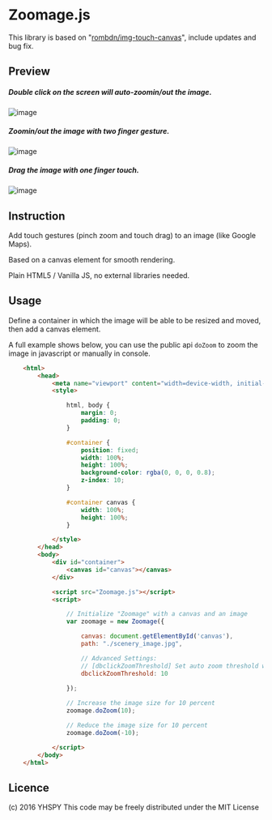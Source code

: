 Zoomage.js
================

This library is based on "[rombdn/img-touch-canvas](https://github.com/rombdn/img-touch-canvas)", include updates and bug fix.


Preview
------------

##### Double click on the screen will auto-zoomin/out the image.
![image](https://github.com/Becavalier/Zoomage.js/blob/master/preview/preview-dbclick.gif?raw=true)

##### Zoomin/out the image with two finger gesture.
![image](https://github.com/Becavalier/Zoomage.js/blob/master/preview/preview-zoom.gif?raw=true)

##### Drag the image with one finger touch.
![image](https://github.com/Becavalier/Zoomage.js/blob/master/preview/preview-drag.gif?raw=true)

Instruction
------------

Add touch gestures (pinch zoom and touch drag) to an image (like Google Maps).

Based on a canvas element for smooth rendering.

Plain HTML5 / Vanilla JS, no external libraries needed.


Usage
------------

Define a container in which the image will be able to be resized and moved, then add a canvas element.

A full example shows below, you can use the public api `doZoom` to zoom the image in javascript or manually in console.

```html
    <html>
        <head>
            <meta name="viewport" content="width=device-width, initial-scale=1" />
            <style>

                html, body {
                    margin: 0;
                    padding: 0;
                }

                #container {
                    position: fixed;
                    width: 100%;
                    height: 100%;
                    background-color: rgba(0, 0, 0, 0.8);  
                    z-index: 10;
                }

                #container canvas {
                    width: 100%;
                    height: 100%;
                } 

            </style>
        </head>
        <body>
            <div id="container">
                <canvas id="canvas"></canvas>
            </div>

            <script src="Zoomage.js"></script>
            <script>

                // Initialize "Zoomage" with a canvas and an image
                var zoomage = new Zoomage({

                    canvas: document.getElementById('canvas'),
                    path: "./scenery_image.jpg",

                    // Advanced Settings:
                    // [dbclickZoomThreshold] Set auto zoom threshold when double click on the image
                    dbclickZoomThreshold: 10
                    
                });

                // Increase the image size for 10 percent
                zoomage.doZoom(10);

                // Reduce the image size for 10 percent
                zoomage.doZoom(-10);

            </script>
        </body>
    </html>
```

Licence
------------
(c) 2016 YHSPY
This code may be freely distributed under the MIT License
